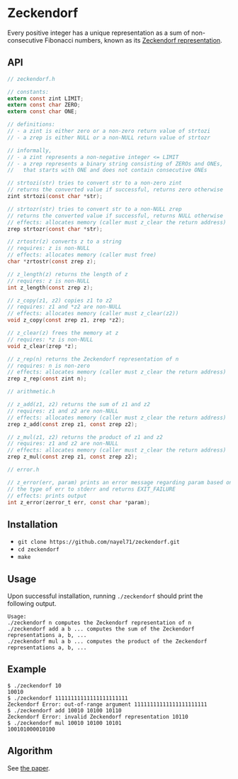 # Zeckendorf

Every positive integer has a unique representation as a sum of non-consecutive Fibonacci numbers, known as its [Zeckendorf representation](https://oeis.org/wiki/Zeckendorf_representation).

## API

```C
// zeckendorf.h

// constants:
extern const zint LIMIT;
extern const char ZERO;
extern const char ONE;

// definitions:
// - a zint is either zero or a non-zero return value of strtozi
// - a zrep is either NULL or a non-NULL return value of strtozr

// informally,
// - a zint represents a non-negative integer <= LIMIT
// - a zrep represents a binary string consisting of ZEROs and ONEs,
//   that starts with ONE and does not contain consecutive ONEs

// strtozi(str) tries to convert str to a non-zero zint
// returns the converted value if successful, returns zero otherwise
zint strtozi(const char *str);

// strtozr(str) tries to convert str to a non-NULL zrep
// returns the converted value if successful, returns NULL otherwise
// effects: allocates memory (caller must z_clear the return address)
zrep strtozr(const char *str);

// zrtostr(z) converts z to a string
// requires: z is non-NULL
// effects: allocates memory (caller must free)
char *zrtostr(const zrep z);

// z_length(z) returns the length of z
// requires: z is non-NULL
int z_length(const zrep z);

// z_copy(z1, z2) copies z1 to z2
// requires: z1 and *z2 are non-NULL
// effects: allocates memory (caller must z_clear(z2))
void z_copy(const zrep z1, zrep *z2);

// z_clear(z) frees the memory at z
// requires: *z is non-NULL
void z_clear(zrep *z);

// z_rep(n) returns the Zeckendorf representation of n
// requires: n is non-zero
// effects: allocates memory (caller must z_clear the return address)
zrep z_rep(const zint n);

// arithmetic.h

// z_add(z1, z2) returns the sum of z1 and z2
// requires: z1 and z2 are non-NULL
// effects: allocates memory (caller must z_clear the return address)
zrep z_add(const zrep z1, const zrep z2);

// z_mul(z1, z2) returns the product of z1 and z2
// requires: z1 and z2 are non-NULL
// effects: allocates memory (caller must z_clear the return address)
zrep z_mul(const zrep z1, const zrep z2);

// error.h

// z_error(err, param) prints an error message regarding param based on
// the type of err to stderr and returns EXIT_FAILURE
// effects: prints output
int z_error(zerror_t err, const char *param);
```

## Installation

- `git clone https://github.com/nayel71/zeckendorf.git`
- `cd zeckendorf`
- `make`

## Usage

Upon successful installation, running `./zeckendorf` should print the following output.

```
Usage:
./zeckendorf n computes the Zeckendorf representation of n
./zeckendorf add a b ... computes the sum of the Zeckendorf representations a, b, ...
./zeckendorf mul a b ... computes the product of the Zeckendorf representations a, b, ...
```

## Example

```
$ ./zeckendorf 10
10010
$ ./zeckendorf 11111111111111111111111
Zeckendorf Error: out-of-range argument 11111111111111111111111
$ ./zeckendorf add 10010 10100 10110
Zeckendorf Error: invalid Zeckendorf representation 10110
$ ./zeckendorf mul 10010 10100 10101
100101000010100
```

## Algorithm

See [the paper](AhlbachUsatineFrougnyPippenger.pdf).
